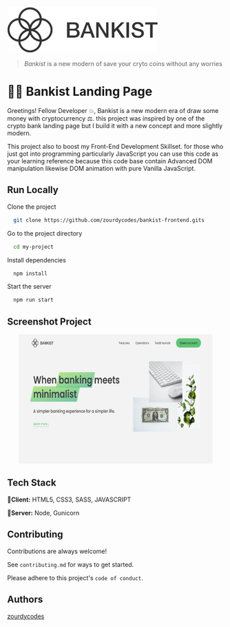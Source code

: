 <img alt="bankist-easy-to-share" src="./src/img/logo-removebg-preview.png" width="350">

> _Bankist_ is a new modern of save your cryto coins without any worries

# 🐱‍🏍 Bankist Landing Page

Greetings! Fellow Developer 💥, Bankist is a new modern era of draw some money with cryptocurrency ⚖.
this project was inspired by one of the crypto bank landing page but I build it with a new concept
and more slightly modern.

This project also to boost my Front-End Development Skillset.
for those who just got into programming particularly JavaScript you can use this code as your learning reference
because this code base contain Advanced DOM manipulation likewise DOM animation with
pure Vanilla JavaScript.

## Run Locally

Clone the project

```bash
  git clone https://github.com/zourdycodes/bankist-frontend.gits
```

Go to the project directory

```bash
  cd my-project
```

Install dependencies

```bash
  npm install
```

Start the server

```bash
  npm run start
```

## Screenshot Project

<center><img alt="bankist-easy-to-share" src="./src/img/ss.png" width="450" height="300"></center>

## Tech Stack

🚀**Client:** HTML5, CSS3, SASS, JAVASCRIPT

🚀**Server:** Node, Gunicorn

## Contributing

Contributions are always welcome!

See `contributing.md` for ways to get started.

Please adhere to this project's `code of conduct`.

## Authors

[zourdycodes](https://zourdycodes.netlify.app/)
